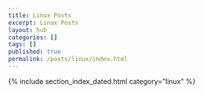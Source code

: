 ```yaml
---
title: Linux Posts
excerpt: Linux Posts
layout: hub
categories: []
tags: []
published: true
permalink: /posts/linux/index.html
---
```


{% include section_index_dated.html category="linux" %}
